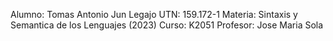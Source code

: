Alumno: Tomas Antonio Jun
Legajo UTN: 159.172-1
Materia: Sintaxis y Semantica de los Lenguajes (2023)
Curso: K2051
Profesor: Jose Maria Sola

